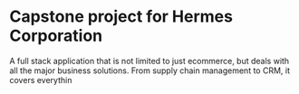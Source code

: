 # Capstone project for Hermes Corporation
A full stack application that is not limited to just ecommerce, but deals with all the major business solutions. From supply chain management to CRM, it covers everythin
